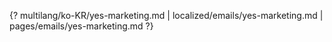 {? multilang/ko-KR/yes-marketing.md | localized/emails/yes-marketing.md | pages/emails/yes-marketing.md ?}

